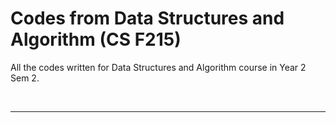 # Codes from Data Structures and Algorithm (CS F215)

All the codes written for Data Structures and Algorithm course in Year 2 Sem 2.

<br>

---
